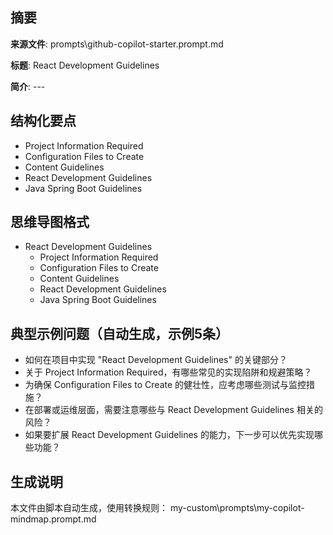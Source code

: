 ## 摘要

**来源文件**: prompts\github-copilot-starter.prompt.md

**标题**: React Development Guidelines

**简介**: ---

## 结构化要点

- Project Information Required
- Configuration Files to Create
- Content Guidelines
- React Development Guidelines
- Java Spring Boot Guidelines

## 思维导图格式

- React Development Guidelines
  - Project Information Required
  - Configuration Files to Create
  - Content Guidelines
  - React Development Guidelines
  - Java Spring Boot Guidelines

## 典型示例问题（自动生成，示例5条）

- 如何在项目中实现 "React Development Guidelines" 的关键部分？
- 关于 Project Information Required，有哪些常见的实现陷阱和规避策略？
- 为确保 Configuration Files to Create 的健壮性，应考虑哪些测试与监控措施？
- 在部署或运维层面，需要注意哪些与 React Development Guidelines 相关的风险？
- 如果要扩展 React Development Guidelines 的能力，下一步可以优先实现哪些功能？

## 生成说明

本文件由脚本自动生成，使用转换规则： my-custom\prompts\my-copilot-mindmap.prompt.md
